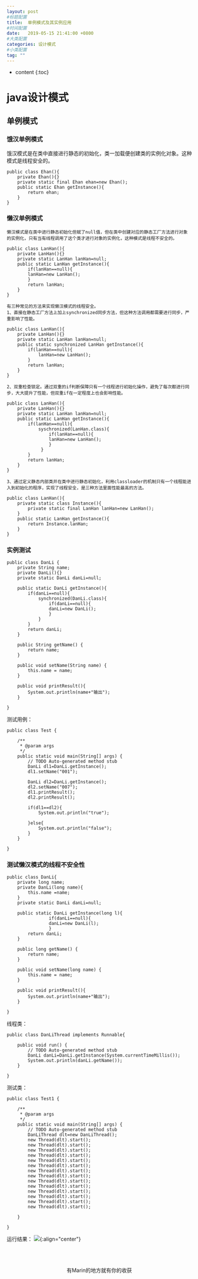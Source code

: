```yaml
---
layout: post
#标题配置
title:  单例模式及其实例应用
#时间配置
date:   2019-05-15 21:41:00 +0800
#大类配置
categories: 设计模式
#小类配置
tag: ""
---
```


* content
{:toc}
# java设计模式

## 单例模式

### 饿汉单例模式
饿汉模式是在类中直接进行静态的初始化，类一加载便创建类的实例化对象。这种模式是线程安全的。
```
public class Ehan(){
	private Ehan(){}
    private static final Ehan ehan=new Ehan();
    public static Ehan getInstance(){
        return ehan;
    }
}
```

### 懒汉单例模式
	懒汉模式是在类中进行静态初始化但赋了null值，但在类中创建对应的静态工厂方法进行对象的实例化，只有当有线程调用了这个类才进行对象的实例化，这种模式是线程不安全的。
```
public class LanHan(){
    private LanHan(){}
    private static LanHan lanHan=null;
    public static LanHan getInstance(){
    	if(lanHan==null){
        lanHan=new LanHan();
        }
        return lanHan;
    }
}
```
	有三种常见的方法来实现懒汉模式的线程安全。
	1、直接在静态工厂方法上加上synchronized同步方法，但这种方法调用都需要进行同步，严重影响了性能。
```
public class LanHan(){
    private LanHan(){}
    private static LanHan lanHan=null;
    public static synchronized LanHan getInstance(){
        if(lanHan==null){
            lanHan=new LanHan();
        }
        return lanHan;
    }
}
```
	2、双重检查锁定。通过双重的if判断保障只有一个线程进行初始化操作，避免了每次都进行同步，大大提升了性能，但双重if在一定程度上也会影响性能。
```
public class LanHan(){
    private LanHan(){}
    private static LanHan lanHan=null;
    public static LanHan getInstance(){
        if(lanHan==null){
            syschronized(LanHan.class){
                if(lanHan==null){
                lanHan=new LanHan();
                }
       		 }
        }
        return lanHan;
    }
}
```
	3、通过定义静态内部类并在类中进行静态初始化，利用classloader的机制只有一个线程能进入到初始化的程序，实现了线程安全，是三种方法里面性能最高的方法。
```
public class LanHan(){
    private static class Instance(){
        private static final LanHan lanHan=new LanHan();
    }
    public static LanHan getInstance(){
        return Instance.lanHan;
    }
}
```

### 实例测试
```
public class DanLi {
	private String name;
	private DanLi(){}
	private static DanLi danLi=null;
	
	public static DanLi getInstance(){
		if(danLi==null){
			synchronized(DanLi.class){
				if(danLi==null){
				danLi=new DanLi();
				}
			}
		}
		return danLi;
	}

	public String getName() {
		return name;
	}

	public void setName(String name) {
		this.name = name;
	}
	
	public void printResult(){
		System.out.println(name+"输出");
	}

}
```
测试用例：
```
public class Test {

	/**
	 * @param args
	 */
	public static void main(String[] args) {
		// TODO Auto-generated method stub
		DanLi dl1=DanLi.getInstance();
		dl1.setName("001");
		
		DanLi dl2=DanLi.getInstance();
		dl2.setName("007");
		dl1.printResult();
		dl2.printResult();
		
		if(dl1==dl2){
			System.out.println("true");
			
		}else{
			System.out.println("false");
		}
	}

}
```
### 测试懒汉模式的线程不安全性
```
public class DanLi{
	private long name;
	private DanLi(long name){
		this.name =name;
	}
	private static DanLi danLi=null;
	
	public static DanLi getInstance(long l){
				if(danLi==null){
				danLi=new DanLi(l);
				}
		return danLi;
	}

	public long getName() {
		return name;
	}

	public void setName(long name) {
		this.name = name;
	}
	
	public void printResult(){
		System.out.println(name+"输出");
	}

}
```
线程类：
```
public class DanLiThread implements Runnable{

	public void run() {
		// TODO Auto-generated method stub
		DanLi danLi=DanLi.getInstance(System.currentTimeMillis());
		System.out.println(danLi.getName());
	}

}
```
测试类：
```
public class Test1 {

	/**
	 * @param args
	 */
	public static void main(String[] args) {
		// TODO Auto-generated method stub
		DanLiThread dlt=new DanLiThread();
		new Thread(dlt).start();
		new Thread(dlt).start();
		new Thread(dlt).start();
		new Thread(dlt).start();
		new Thread(dlt).start();
		new Thread(dlt).start();
		new Thread(dlt).start();
		new Thread(dlt).start();
		new Thread(dlt).start();
		new Thread(dlt).start();
		new Thread(dlt).start();
		new Thread(dlt).start();
		new Thread(dlt).start();
		new Thread(dlt).start();
		
	}

}
```
运行结果：
![](https://itmanmzt.github.io/styles/images/danli/001.jpg){:align="center"}<br><br>

<br>

<br>

<center>有Marin的地方就有你的收获</center>